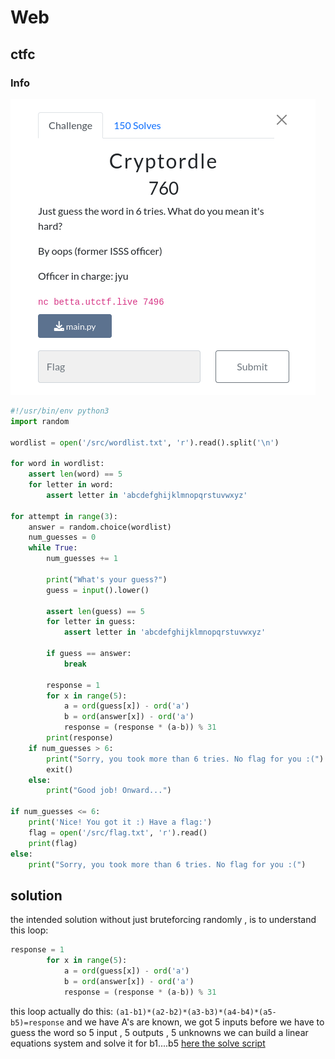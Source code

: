 # Web

## ctfc


### Info

![](screenshots/1.png)

```python
#!/usr/bin/env python3
import random

wordlist = open('/src/wordlist.txt', 'r').read().split('\n')

for word in wordlist:
    assert len(word) == 5
    for letter in word:
        assert letter in 'abcdefghijklmnopqrstuvwxyz'

for attempt in range(3):
    answer = random.choice(wordlist)
    num_guesses = 0
    while True:
        num_guesses += 1

        print("What's your guess?")
        guess = input().lower()

        assert len(guess) == 5
        for letter in guess:
            assert letter in 'abcdefghijklmnopqrstuvwxyz'

        if guess == answer:
            break

        response = 1
        for x in range(5):
            a = ord(guess[x]) - ord('a')
            b = ord(answer[x]) - ord('a')
            response = (response * (a-b)) % 31
        print(response)
    if num_guesses > 6:
        print("Sorry, you took more than 6 tries. No flag for you :(")
        exit()
    else:
        print("Good job! Onward...")

if num_guesses <= 6:
    print('Nice! You got it :) Have a flag:')
    flag = open('/src/flag.txt', 'r').read()
    print(flag)
else:
    print("Sorry, you took more than 6 tries. No flag for you :(")
```
## solution
the intended solution without just bruteforcing randomly , is to understand this loop:

```python    
response = 1
        for x in range(5):
            a = ord(guess[x]) - ord('a')
            b = ord(answer[x]) - ord('a')
            response = (response * (a-b)) % 31
```
this loop actually do this:
`(a1-b1)*(a2-b2)*(a3-b3)*(a4-b4)*(a5-b5)=response`
and we have A's are known, we got 5 inputs before we have to guess the word 
so 5 input , 5 outputs , 5 unknowns we can build a linear equations system and solve it for b1....b5
[here the solve script](./CRACKword.py)


